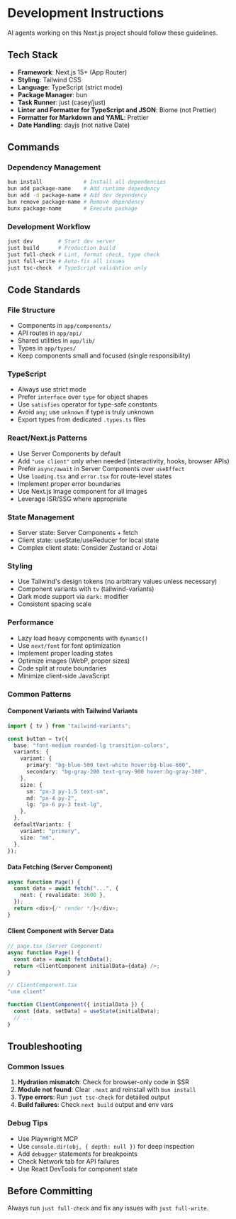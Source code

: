 # Development Instructions

AI agents working on this Next.js project should follow these guidelines.

## Tech Stack

- **Framework**: Next.js 15+ (App Router)
- **Styling**: Tailwind CSS
- **Language**: TypeScript (strict mode)
- **Package Manager**: bun
- **Task Runner**: just (casey/just)
- **Linter and Formatter for TypeScript and JSON**: Biome (not Prettier)
- **Formatter for Markdown and YAML**: Prettier
- **Date Handling**: dayjs (not native Date)

## Commands

### Dependency Management

```bash
bun install             # Install all dependencies
bun add package-name    # Add runtime dependency
bun add -d package-name # Add dev dependency
bun remove package-name # Remove dependency
bunx package-name       # Execute package
```

### Development Workflow

```bash
just dev        # Start dev server
just build      # Production build
just full-check # Lint, format check, type check
just full-write # Auto-fix all issues
just tsc-check  # TypeScript validation only
```

## Code Standards

### File Structure

- Components in `app/components/`
- API routes in `app/api/`
- Shared utilities in `app/lib/`
- Types in `app/types/`
- Keep components small and focused (single responsibility)

### TypeScript

- Always use strict mode
- Prefer `interface` over `type` for object shapes
- Use `satisfies` operator for type-safe constants
- Avoid `any`; use `unknown` if type is truly unknown
- Export types from dedicated `.types.ts` files

### React/Next.js Patterns

- Use Server Components by default
- Add `"use client"` only when needed (interactivity, hooks, browser APIs)
- Prefer `async/await` in Server Components over `useEffect`
- Use `loading.tsx` and `error.tsx` for route-level states
- Implement proper error boundaries
- Use Next.js Image component for all images
- Leverage ISR/SSG where appropriate

### State Management

- Server state: Server Components + fetch
- Client state: useState/useReducer for local state
- Complex client state: Consider Zustand or Jotai

### Styling

- Use Tailwind's design tokens (no arbitrary values unless necessary)
- Component variants with `tv` (tailwind-variants)
- Dark mode support via `dark:` modifier
- Consistent spacing scale

### Performance

- Lazy load heavy components with `dynamic()`
- Use `next/font` for font optimization
- Implement proper loading states
- Optimize images (WebP, proper sizes)
- Code split at route boundaries
- Minimize client-side JavaScript

### Common Patterns

#### Component Variants with Tailwind Variants

```typescript
import { tv } from "tailwind-variants";

const button = tv({
  base: "font-medium rounded-lg transition-colors",
  variants: {
    variant: {
      primary: "bg-blue-500 text-white hover:bg-blue-600",
      secondary: "bg-gray-200 text-gray-900 hover:bg-gray-300",
    },
    size: {
      sm: "px-3 py-1.5 text-sm",
      md: "px-4 py-2",
      lg: "px-6 py-3 text-lg",
    },
  },
  defaultVariants: {
    variant: "primary",
    size: "md",
  },
});
```

#### Data Fetching (Server Component)

```typescript
async function Page() {
  const data = await fetch("...", {
    next: { revalidate: 3600 },
  });
  return <div>{/* render */}</div>;
}
```

#### Client Component with Server Data

```typescript
// page.tsx (Server Component)
async function Page() {
  const data = await fetchData();
  return <ClientComponent initialData={data} />;
}

// ClientComponent.tsx
"use client"

function ClientComponent({ initialData }) {
  const [data, setData] = useState(initialData);
  // ...
}
```

## Troubleshooting

### Common Issues

1. **Hydration mismatch**: Check for browser-only code in SSR
2. **Module not found**: Clear `.next` and reinstall with `bun install`
3. **Type errors**: Run `just tsc-check` for detailed output
4. **Build failures**: Check `next build` output and env vars

### Debug Tips

- Use Playwright MCP
- Use `console.dir(obj, { depth: null })` for deep inspection
- Add `debugger` statements for breakpoints
- Check Network tab for API failures
- Use React DevTools for component state

## Before Committing

Always run `just full-check` and fix any issues with `just full-write`.
